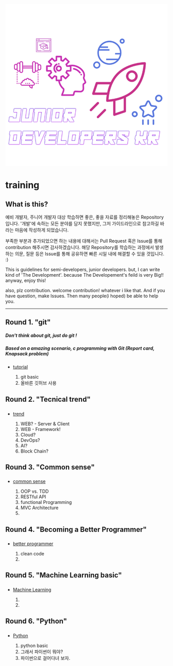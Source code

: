 <div align=center>

![](/assets/training_main.png)

</div>

# training

## What is this?

예비 개발자, 주니어 개발자 대상 학습하면 좋은, 좋을 자료를 정리해놓은 Repository입니다. '개발'에 속하는 모든 분야를 담지 못했지만, 그저 가이드라인으로 참고하길 바라는 마음에 작성하게 되었습니다.

부족한 부분과 추가되었으면 하는 내용에 대해서는 Pull Request 혹은 Issue를 통해 contribution 해주시면 감사하겠습니다. 해당 Repository를 학습하는 과정에서 발생하는 의문, 질문 등은 Issue를 통해 공유하면 빠른 시일 내에 해결할 수 있을 것입니다. :)

This is guidelines for semi-developers, junior developers. but, I can write kind of 'The Development'. because The Developement's feild is very Big!! anyway, enjoy this!

also, plz contribution. welcome contribution! whatever i like that. And if you have question, make Issues. Then many people(i hoped) be able to help you.

---

## Round 1. "git"

##### Don't think about git, just do git !
##### Based on a amazing scenario, c programming with Git (Report card, Knapsack problem)

- [tutorial](/git/README.md)
	
	1. git basic
	2. 올바른 깃허브 사용

## Round 2. "Tecnical trend"

##### 

- [trend](/trend/README.md)

	1. WEB? - Server & Client
	2. WEB - Framework!
	3. Cloud?
	4. DevOps?
	5. AI?
	6. Block Chain?

## Round 3. "Common sense"

#####

- [common sense](/common_sense/README.md)

	1. OOP vs. TDD
	2. RESTful API
	3. functional Programming
	4. MVC Architecture
	5.

## Round 4. "Becoming a Better Programmer"

#####

- [better programmer](/better_programmer/README.md)

	1. clean code
	2.

## Round 5. "Machine Learning basic"

#####

- [Machine Learning](/machine_learning/README.md)

	1.
	2.

## Round 6. "Python"

#####

- [Python](/python/README.md)

	1. python basic
	2. 그래서 파이썬이 뭐야?
	3. 파이썬으로 걸어다녀 보자.

